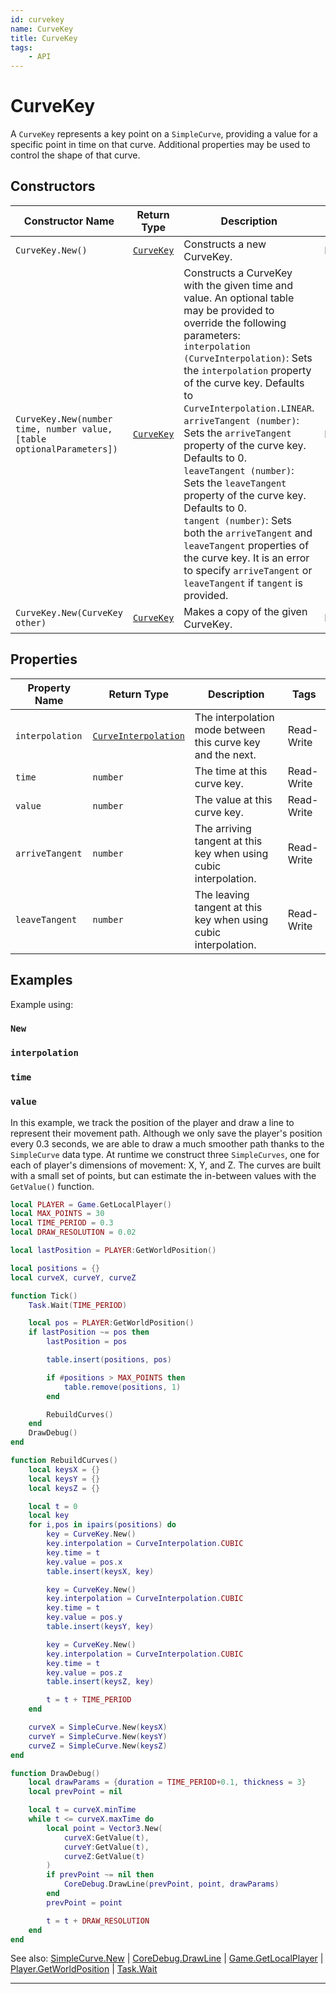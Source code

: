 ```yaml
---
id: curvekey
name: CurveKey
title: CurveKey
tags:
    - API
---
```


# CurveKey

A `CurveKey` represents a key point on a `SimpleCurve`, providing a value for a specific point in time on that curve. Additional properties may be used to control the shape of that curve.

## Constructors

| Constructor Name | Return Type | Description | Tags |
| ----------- | ----------- | ----------- | ---- |
| `CurveKey.New()` | [`CurveKey`](curvekey.md) | Constructs a new CurveKey. | None |
| `CurveKey.New(number time, number value, [table optionalParameters])` | [`CurveKey`](curvekey.md) | Constructs a CurveKey with the given time and value. An optional table may be provided to override the following parameters:<br>`interpolation (CurveInterpolation)`: Sets the `interpolation` property of the curve key. Defaults to `CurveInterpolation.LINEAR`.<br>`arriveTangent (number)`: Sets the `arriveTangent` property of the curve key. Defaults to 0.<br>`leaveTangent (number)`: Sets the `leaveTangent` property of the curve key. Defaults to 0.<br>`tangent (number)`: Sets both the `arriveTangent` and `leaveTangent` properties of the curve key. It is an error to specify `arriveTangent` or `leaveTangent` if `tangent` is provided. | None |
| `CurveKey.New(CurveKey other)` | [`CurveKey`](curvekey.md) | Makes a copy of the given CurveKey. | None |

## Properties

| Property Name | Return Type | Description | Tags |
| -------- | ----------- | ----------- | ---- |
| `interpolation` | [`CurveInterpolation`](enums.md#curveinterpolation) | The interpolation mode between this curve key and the next. | Read-Write |
| `time` | `number` | The time at this curve key. | Read-Write |
| `value` | `number` | The value at this curve key. | Read-Write |
| `arriveTangent` | `number` | The arriving tangent at this key when using cubic interpolation. | Read-Write |
| `leaveTangent` | `number` | The leaving tangent at this key when using cubic interpolation. | Read-Write |

## Examples

Example using:

### `New`

### `interpolation`

### `time`

### `value`

In this example, we track the position of the player and draw a line to represent their movement path. Although we only save the player's position every 0.3 seconds, we are able to draw a much smoother path thanks to the `SimpleCurve` data type. At runtime we construct three `SimpleCurves`, one for each of player's dimensions of movement: X, Y, and Z. The curves are built with a small set of points, but can estimate the in-between values with the `GetValue()` function.

```lua
local PLAYER = Game.GetLocalPlayer()
local MAX_POINTS = 30
local TIME_PERIOD = 0.3
local DRAW_RESOLUTION = 0.02

local lastPosition = PLAYER:GetWorldPosition()

local positions = {}
local curveX, curveY, curveZ

function Tick()
    Task.Wait(TIME_PERIOD)

    local pos = PLAYER:GetWorldPosition()
    if lastPosition ~= pos then
        lastPosition = pos

        table.insert(positions, pos)

        if #positions > MAX_POINTS then
            table.remove(positions, 1)
        end

        RebuildCurves()
    end
    DrawDebug()
end

function RebuildCurves()
    local keysX = {}
    local keysY = {}
    local keysZ = {}

    local t = 0
    local key
    for i,pos in ipairs(positions) do
        key = CurveKey.New()
        key.interpolation = CurveInterpolation.CUBIC
        key.time = t
        key.value = pos.x
        table.insert(keysX, key)

        key = CurveKey.New()
        key.interpolation = CurveInterpolation.CUBIC
        key.time = t
        key.value = pos.y
        table.insert(keysY, key)

        key = CurveKey.New()
        key.interpolation = CurveInterpolation.CUBIC
        key.time = t
        key.value = pos.z
        table.insert(keysZ, key)

        t = t + TIME_PERIOD
    end

    curveX = SimpleCurve.New(keysX)
    curveY = SimpleCurve.New(keysY)
    curveZ = SimpleCurve.New(keysZ)
end

function DrawDebug()
    local drawParams = {duration = TIME_PERIOD+0.1, thickness = 3}
    local prevPoint = nil

    local t = curveX.minTime
    while t <= curveX.maxTime do
        local point = Vector3.New(
            curveX:GetValue(t),
            curveY:GetValue(t),
            curveZ:GetValue(t)
        )
        if prevPoint ~= nil then
            CoreDebug.DrawLine(prevPoint, point, drawParams)
        end
        prevPoint = point

        t = t + DRAW_RESOLUTION
    end
end
```

See also: [SimpleCurve.New](simplecurve.md) | [CoreDebug.DrawLine](coredebug.md) | [Game.GetLocalPlayer](game.md) | [Player.GetWorldPosition](player.md) | [Task.Wait](task.md)

---
